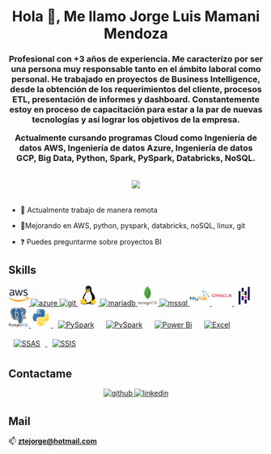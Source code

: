 <h1 align="center">Hola 👋, Me llamo Jorge Luis Mamani Mendoza</h1>
<h3 align="center">
Profesional con +3 años de experiencia. Me caracterizo por ser una persona muy responsable tanto en el ámbito laboral como personal. He trabajado en proyectos de Business Intelligence, desde la obtención de los requerimientos del cliente, procesos ETL, presentación de informes y dashboard. Constantemente estoy en proceso de capacitación para estar a la par de nuevas tecnologías y así lograr los objetivos de la empresa.

Actualmente cursando programas Cloud como Ingeniería de datos AWS, Ingeniería de datos Azure, Ingeniería de datos GCP, Big Data, Python, Spark, PySpark, Databricks, NoSQL.
</h3>


<br/>  
<div align="center"><img src="https://todobi.com/content/images/2020/03/working_flow.gif" /></div>  
<br/>  

- 🔭 Actualmente trabajo de manera remota
  

- 🌱Mejorando en AWS, python, pyspark, databricks, noSQL, linux, git  
  

- ❓ Puedes preguntarme sobre proyectos BI  
  
## Skills
<p align="left"> <a href="https://aws.amazon.com" target="_blank" rel="noreferrer"> <img src="https://raw.githubusercontent.com/devicons/devicon/master/icons/amazonwebservices/amazonwebservices-original-wordmark.svg" alt="aws" width="40" height="40"/> </a> <a href="https://azure.microsoft.com/en-in/" target="_blank" rel="noreferrer"> <img src="https://www.vectorlogo.zone/logos/microsoft_azure/microsoft_azure-icon.svg" alt="azure" width="40" height="40"/> </a> <a href="https://git-scm.com/" target="_blank" rel="noreferrer"> <img src="https://www.vectorlogo.zone/logos/git-scm/git-scm-icon.svg" alt="git" width="40" height="40"/> </a> <a href="https://www.linux.org/" target="_blank" rel="noreferrer"> <img src="https://raw.githubusercontent.com/devicons/devicon/master/icons/linux/linux-original.svg" alt="linux" width="40" height="40"/> </a> <a href="https://mariadb.org/" target="_blank" rel="noreferrer"> <img src="https://www.vectorlogo.zone/logos/mariadb/mariadb-icon.svg" alt="mariadb" width="40" height="40"/> </a> <a href="https://www.mongodb.com/" target="_blank" rel="noreferrer"> <img src="https://raw.githubusercontent.com/devicons/devicon/master/icons/mongodb/mongodb-original-wordmark.svg" alt="mongodb" width="40" height="40"/> </a> <a href="https://www.microsoft.com/en-us/sql-server" target="_blank" rel="noreferrer"> <img src="https://www.svgrepo.com/show/303229/microsoft-sql-server-logo.svg" alt="mssql" width="40" height="40"/> </a> <a href="https://www.mysql.com/" target="_blank" rel="noreferrer"> <img src="https://raw.githubusercontent.com/devicons/devicon/master/icons/mysql/mysql-original-wordmark.svg" alt="mysql" width="40" height="40"/> </a> <a href="https://www.oracle.com/" target="_blank" rel="noreferrer"> <img src="https://raw.githubusercontent.com/devicons/devicon/master/icons/oracle/oracle-original.svg" alt="oracle" width="40" height="40"/> </a> <a href="https://pandas.pydata.org/" target="_blank" rel="noreferrer"> <img src="https://raw.githubusercontent.com/devicons/devicon/2ae2a900d2f041da66e950e4d48052658d850630/icons/pandas/pandas-original.svg" alt="pandas" width="40" height="40"/> </a> <a href="https://www.postgresql.org" target="_blank" rel="noreferrer"> <img src="https://raw.githubusercontent.com/devicons/devicon/master/icons/postgresql/postgresql-original-wordmark.svg" alt="postgresql" width="40" height="40"/> </a> <a href="https://www.python.org" target="_blank" rel="noreferrer"> <img src="https://raw.githubusercontent.com/devicons/devicon/master/icons/python/python-original.svg" alt="python" width="40" height="40"/>  <a href="https://www.databricks.com/" target="_blank"><img style="margin: 10px" src="https://miro.medium.com/max/800/1*nPcdyVwgcuEZiEZiRqApug.jpeg" alt="PySpark" height="50" /></a>    <a href="https://www.databricks.com/" target="_blank"><img style="margin: 10px" src="https://upload.wikimedia.org/wikipedia/commons/6/63/Databricks_Logo.png" alt="PySpark" height="40" /></a> 
  <a href="https://powerbi.microsoft.com/en-us/" target="_blank"><img style="margin: 10px" src="https://profilinator.rishav.dev/skills-assets/powerbi.png" alt="Power Bi" height="40" /></a> <a href="https://www.microsoft.com/es-es/microsoft-365/excel" target="_blank"><img style="margin: 10px" src="https://1000marcas.net/wp-content/uploads/2020/12/Microsoft-Excel-Logo.png" alt="Excel" height="40" /></a>  <a href="https://learn.microsoft.com/es-es/analysis-services/analysis-services-overview?view=asallproducts-allversions" target="_blank"><img style="margin: 10px" src="https://www.cdata.com/ui/img/logo-ssas.png" alt="SSAS" height="40" />
  <a href="https://learn.microsoft.com/en-us/sql/integration-services/sql-server-integration-services?view=sql-server-ver16" target="_blank"><img style="margin: 10px" src="https://andriysetiawan.files.wordpress.com/2020/06/ssis.png?w=1280" alt="SSIS" height="40" />
  
  </a> </p>

  ## Contactame
<div align="center">
<a href="https://github.com/jorgemm24" target="_blank">
<img src=https://img.shields.io/badge/github-%2324292e.svg?&style=for-the-badge&logo=github&logoColor=white alt=github style="margin-bottom: 5px;" />
</a>
<a href="https://linkedin.com/in/jorgemm24" target="_blank">
<img src=https://img.shields.io/badge/linkedin-%231E77B5.svg?&style=for-the-badge&logo=linkedin&logoColor=white alt=linkedin style="margin-bottom: 5px;" />
</a>  
</div>  
  
   ## Mail
📫 **ztejorge@hotmail.com**



